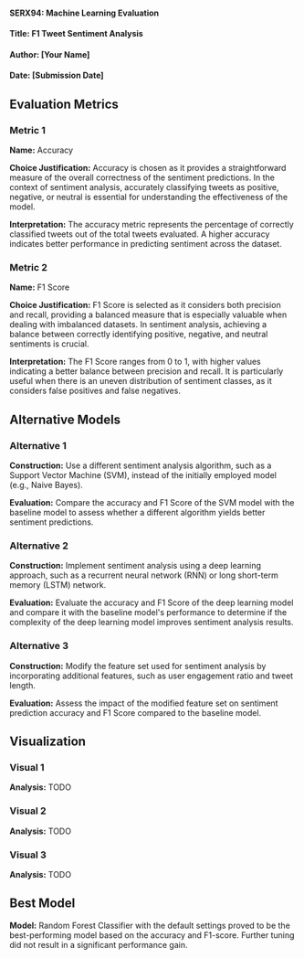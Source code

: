#### SERX94: Machine Learning Evaluation
#### Title: F1 Tweet Sentiment Analysis
#### Author: [Your Name]
#### Date: [Submission Date]

## Evaluation Metrics
### Metric 1
**Name:** Accuracy

**Choice Justification:** Accuracy is chosen as it provides a straightforward measure of the overall correctness of the sentiment predictions. In the context of sentiment analysis, accurately classifying tweets as positive, negative, or neutral is essential for understanding the effectiveness of the model.

**Interpretation:** The accuracy metric represents the percentage of correctly classified tweets out of the total tweets evaluated. A higher accuracy indicates better performance in predicting sentiment across the dataset.

### Metric 2
**Name:** F1 Score

**Choice Justification:** F1 Score is selected as it considers both precision and recall, providing a balanced measure that is especially valuable when dealing with imbalanced datasets. In sentiment analysis, achieving a balance between correctly identifying positive, negative, and neutral sentiments is crucial.

**Interpretation:** The F1 Score ranges from 0 to 1, with higher values indicating a better balance between precision and recall. It is particularly useful when there is an uneven distribution of sentiment classes, as it considers false positives and false negatives.

## Alternative Models
### Alternative 1
**Construction:** Use a different sentiment analysis algorithm, such as a Support Vector Machine (SVM), instead of the initially employed model (e.g., Naive Bayes).

**Evaluation:** Compare the accuracy and F1 Score of the SVM model with the baseline model to assess whether a different algorithm yields better sentiment predictions.

### Alternative 2
**Construction:** Implement sentiment analysis using a deep learning approach, such as a recurrent neural network (RNN) or long short-term memory (LSTM) network.

**Evaluation:** Evaluate the accuracy and F1 Score of the deep learning model and compare it with the baseline model's performance to determine if the complexity of the deep learning model improves sentiment analysis results.

### Alternative 3
**Construction:** Modify the feature set used for sentiment analysis by incorporating additional features, such as user engagement ratio and tweet length.

**Evaluation:** Assess the impact of the modified feature set on sentiment prediction accuracy and F1 Score compared to the baseline model.

## Visualization
### Visual 1
**Analysis:** TODO

### Visual 2
**Analysis:** TODO

### Visual 3
**Analysis:** TODO

## Best Model
**Model:** Random Forest Classifier with the default settings proved to be the best-performing model based on the accuracy and F1-score. Further tuning did not result in a significant performance gain.
